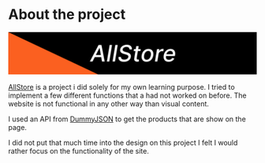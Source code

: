 # About the project

![](https://github.com/gustav-evensson/allstore/blob/main/readmeAssets/allstoreThumb.jpg)

[AllStore](https://all-store-dae9a.web.app/) is a project i did solely for my own learning purpose. I tried to implement a few different functions that a had not worked on before. The website is not functional in any other way than visual content. 

I used an API from [DummyJSON](https://dummyjson.com/) to get the products that are show on the page.

I did not put that much time into the design on this project I felt I would rather focus on the functionality of the site.
